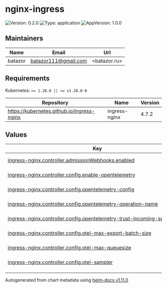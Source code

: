 # nginx-ingress

![Version: 0.2.0](https://img.shields.io/badge/Version-0.2.0-informational?style=flat-square) ![Type: application](https://img.shields.io/badge/Type-application-informational?style=flat-square) ![AppVersion: 1.0.0](https://img.shields.io/badge/AppVersion-1.0.0-informational?style=flat-square)

## Maintainers

| Name | Email | Url |
| ---- | ------ | --- |
| batazor | <batazor111@gmail.com> | <batazor.ru> |

## Requirements

Kubernetes: `>= 1.28.0 || >= v1.28.0-0`

| Repository | Name | Version |
|------------|------|---------|
| https://kubernetes.github.io/ingress-nginx | ingress-nginx | 4.7.2 |

## Values

<table height="400px" >
	<thead>
		<th>Key</th>
		<th>Type</th>
		<th>Default</th>
		<th>Description</th>
	</thead>
	<tbody>
		<tr>
			<td id="ingress-nginx--controller--admissionWebhooks--enabled"><a href="./values.yaml#L87">ingress-nginx.controller.admissionWebhooks.enabled</a></td>
			<td>
bool
</td>
			<td>
				<div style="max-width: 300px;">
<pre lang="json">
false
</pre>
</div>
			</td>
			<td></td>
		</tr>
		<tr>
			<td id="ingress-nginx--controller--config--enable-opentelemetry"><a href="./values.yaml#L43">ingress-nginx.controller.config.enable-opentelemetry</a></td>
			<td>
string
</td>
			<td>
				<div style="max-width: 300px;">
<pre lang="json">
"true"
</pre>
</div>
			</td>
			<td></td>
		</tr>
		<tr>
			<td id="ingress-nginx--controller--config--opentelemetry-config"><a href="./values.yaml#L44">ingress-nginx.controller.config.opentelemetry-config</a></td>
			<td>
string
</td>
			<td>
				<div style="max-width: 300px;">
<pre lang="json">
"/etc/nginx/opentelemetry.toml"
</pre>
</div>
			</td>
			<td></td>
		</tr>
		<tr>
			<td id="ingress-nginx--controller--config--opentelemetry-operation-name"><a href="./values.yaml#L45">ingress-nginx.controller.config.opentelemetry-operation-name</a></td>
			<td>
string
</td>
			<td>
				<div style="max-width: 300px;">
<pre lang="json">
"HTTP $request_method $service_name $uri"
</pre>
</div>
			</td>
			<td></td>
		</tr>
		<tr>
			<td id="ingress-nginx--controller--config--opentelemetry-trust-incoming-span"><a href="./values.yaml#L46">ingress-nginx.controller.config.opentelemetry-trust-incoming-span</a></td>
			<td>
string
</td>
			<td>
				<div style="max-width: 300px;">
<pre lang="json">
"true"
</pre>
</div>
			</td>
			<td></td>
		</tr>
		<tr>
			<td id="ingress-nginx--controller--config--otel-max-export-batch-size"><a href="./values.yaml#L51">ingress-nginx.controller.config.otel-max-export-batch-size</a></td>
			<td>
string
</td>
			<td>
				<div style="max-width: 300px;">
<pre lang="json">
"512"
</pre>
</div>
			</td>
			<td></td>
		</tr>
		<tr>
			<td id="ingress-nginx--controller--config--otel-max-queuesize"><a href="./values.yaml#L49">ingress-nginx.controller.config.otel-max-queuesize</a></td>
			<td>
string
</td>
			<td>
				<div style="max-width: 300px;">
<pre lang="json">
"2048"
</pre>
</div>
			</td>
			<td></td>
		</tr>
		<tr>
			<td id="ingress-nginx--controller--config--otel-sampler"><a href="./values.yaml#L53">ingress-nginx.controller.config.otel-sampler</a></td>
			<td>
string
</td>
			<td>
				<div style="max-width: 300px;">
<pre lang="json">
"AlwaysOn"
</pre>
</div>
			</td>
			<td></td>
		</tr>
		<tr>
			<td id="ingress-nginx--controller--config--otel-sampler-parent-based"><a href="./values.yaml#L55">ingress-nginx.controller.config.otel-sampler-parent-based</a></td>
			<td>
string
</td>
			<td>
				<div style="max-width: 300px;">
<pre lang="json">
"true"
</pre>
</div>
			</td>
			<td></td>
		</tr>
		<tr>
			<td id="ingress-nginx--controller--config--otel-sampler-ratio"><a href="./values.yaml#L54">ingress-nginx.controller.config.otel-sampler-ratio</a></td>
			<td>
string
</td>
			<td>
				<div style="max-width: 300px;">
<pre lang="json">
"1.0"
</pre>
</div>
			</td>
			<td></td>
		</tr>
		<tr>
			<td id="ingress-nginx--controller--config--otel-schedule-delay-millis"><a href="./values.yaml#L50">ingress-nginx.controller.config.otel-schedule-delay-millis</a></td>
			<td>
string
</td>
			<td>
				<div style="max-width: 300px;">
<pre lang="json">
"5000"
</pre>
</div>
			</td>
			<td></td>
		</tr>
		<tr>
			<td id="ingress-nginx--controller--config--otel-service-name"><a href="./values.yaml#L52">ingress-nginx.controller.config.otel-service-name</a></td>
			<td>
string
</td>
			<td>
				<div style="max-width: 300px;">
<pre lang="json">
"nginx-ingress"
</pre>
</div>
			</td>
			<td></td>
		</tr>
		<tr>
			<td id="ingress-nginx--controller--config--otlp-collector-host"><a href="./values.yaml#L47">ingress-nginx.controller.config.otlp-collector-host</a></td>
			<td>
string
</td>
			<td>
				<div style="max-width: 300px;">
<pre lang="json">
"grafana-tempo.grafana"
</pre>
</div>
			</td>
			<td></td>
		</tr>
		<tr>
			<td id="ingress-nginx--controller--config--otlp-collector-port"><a href="./values.yaml#L48">ingress-nginx.controller.config.otlp-collector-port</a></td>
			<td>
string
</td>
			<td>
				<div style="max-width: 300px;">
<pre lang="json">
"4317"
</pre>
</div>
			</td>
			<td></td>
		</tr>
		<tr>
			<td id="ingress-nginx--controller--config--server-snippet"><a href="./values.yaml#L56">ingress-nginx.controller.config.server-snippet</a></td>
			<td>
string
</td>
			<td>
				<div style="max-width: 300px;">
<pre lang="json">
"opentelemetry_attribute \"ingress.namespace\" \"$namespace\";\nopentelemetry_attribute \"ingress.service_name\" \"$service_name\";\nopentelemetry_attribute \"ingress.name\" \"$ingress_name\";\nopentelemetry_attribute \"ingress.upstream\" \"$proxy_upstream_name\";\n"
</pre>
</div>
			</td>
			<td></td>
		</tr>
		<tr>
			<td id="ingress-nginx--controller--extraEnvs[0]--name"><a href="./values.yaml#L36">ingress-nginx.controller.extraEnvs[0].name</a></td>
			<td>
string
</td>
			<td>
				<div style="max-width: 300px;">
<pre lang="json">
"NODE_IP"
</pre>
</div>
			</td>
			<td></td>
		</tr>
		<tr>
			<td id="ingress-nginx--controller--extraEnvs[0]--valueFrom--fieldRef--fieldPath"><a href="./values.yaml#L39">ingress-nginx.controller.extraEnvs[0].valueFrom.fieldRef.fieldPath</a></td>
			<td>
string
</td>
			<td>
				<div style="max-width: 300px;">
<pre lang="json">
"status.hostIP"
</pre>
</div>
			</td>
			<td></td>
		</tr>
		<tr>
			<td id="ingress-nginx--controller--hostNetwork"><a href="./values.yaml#L65">ingress-nginx.controller.hostNetwork</a></td>
			<td>
bool
</td>
			<td>
				<div style="max-width: 300px;">
<pre lang="json">
false
</pre>
</div>
			</td>
			<td></td>
		</tr>
		<tr>
			<td id="ingress-nginx--controller--ingressClassResource--default"><a href="./values.yaml#L71">ingress-nginx.controller.ingressClassResource.default</a></td>
			<td>
bool
</td>
			<td>
				<div style="max-width: 300px;">
<pre lang="json">
true
</pre>
</div>
			</td>
			<td></td>
		</tr>
		<tr>
			<td id="ingress-nginx--controller--kind"><a href="./values.yaml#L75">ingress-nginx.controller.kind</a></td>
			<td>
string
</td>
			<td>
				<div style="max-width: 300px;">
<pre lang="json">
"Deployment"
</pre>
</div>
			</td>
			<td></td>
		</tr>
		<tr>
			<td id="ingress-nginx--controller--metrics--enabled"><a href="./values.yaml#L91">ingress-nginx.controller.metrics.enabled</a></td>
			<td>
bool
</td>
			<td>
				<div style="max-width: 300px;">
<pre lang="json">
true
</pre>
</div>
			</td>
			<td></td>
		</tr>
		<tr>
			<td id="ingress-nginx--controller--metrics--prometheusRule--additionalLabels--app"><a href="./values.yaml#L104">ingress-nginx.controller.metrics.prometheusRule.additionalLabels.app</a></td>
			<td>
string
</td>
			<td>
				<div style="max-width: 300px;">
<pre lang="json">
"kube-prometheus-stack"
</pre>
</div>
			</td>
			<td></td>
		</tr>
		<tr>
			<td id="ingress-nginx--controller--metrics--prometheusRule--additionalLabels--release"><a href="./values.yaml#L105">ingress-nginx.controller.metrics.prometheusRule.additionalLabels.release</a></td>
			<td>
string
</td>
			<td>
				<div style="max-width: 300px;">
<pre lang="json">
"prometheus-operator"
</pre>
</div>
			</td>
			<td></td>
		</tr>
		<tr>
			<td id="ingress-nginx--controller--metrics--prometheusRule--enabled"><a href="./values.yaml#L102">ingress-nginx.controller.metrics.prometheusRule.enabled</a></td>
			<td>
bool
</td>
			<td>
				<div style="max-width: 300px;">
<pre lang="json">
true
</pre>
</div>
			</td>
			<td></td>
		</tr>
		<tr>
			<td id="ingress-nginx--controller--metrics--prometheusRule--rules[0]--alert"><a href="./values.yaml#L108">ingress-nginx.controller.metrics.prometheusRule.rules[0].alert</a></td>
			<td>
string
</td>
			<td>
				<div style="max-width: 300px;">
<pre lang="json">
"NGINXConfigFailed"
</pre>
</div>
			</td>
			<td></td>
		</tr>
		<tr>
			<td id="ingress-nginx--controller--metrics--prometheusRule--rules[0]--annotations--description"><a href="./values.yaml#L114">ingress-nginx.controller.metrics.prometheusRule.rules[0].annotations.description</a></td>
			<td>
string
</td>
			<td>
				<div style="max-width: 300px;">
<pre lang="json">
"bad ingress config - nginx config test failed"
</pre>
</div>
			</td>
			<td></td>
		</tr>
		<tr>
			<td id="ingress-nginx--controller--metrics--prometheusRule--rules[0]--annotations--summary"><a href="./values.yaml#L115">ingress-nginx.controller.metrics.prometheusRule.rules[0].annotations.summary</a></td>
			<td>
string
</td>
			<td>
				<div style="max-width: 300px;">
<pre lang="json">
"uninstall the latest ingress changes to allow config reloads to resume"
</pre>
</div>
			</td>
			<td></td>
		</tr>
		<tr>
			<td id="ingress-nginx--controller--metrics--prometheusRule--rules[0]--expr"><a href="./values.yaml#L109">ingress-nginx.controller.metrics.prometheusRule.rules[0].expr</a></td>
			<td>
string
</td>
			<td>
				<div style="max-width: 300px;">
<pre lang="json">
"count(nginx_ingress_controller_config_last_reload_successful == 0) \u003e 0"
</pre>
</div>
			</td>
			<td></td>
		</tr>
		<tr>
			<td id="ingress-nginx--controller--metrics--prometheusRule--rules[0]--for"><a href="./values.yaml#L110">ingress-nginx.controller.metrics.prometheusRule.rules[0].for</a></td>
			<td>
string
</td>
			<td>
				<div style="max-width: 300px;">
<pre lang="json">
"1s"
</pre>
</div>
			</td>
			<td></td>
		</tr>
		<tr>
			<td id="ingress-nginx--controller--metrics--prometheusRule--rules[0]--labels--severity"><a href="./values.yaml#L112">ingress-nginx.controller.metrics.prometheusRule.rules[0].labels.severity</a></td>
			<td>
string
</td>
			<td>
				<div style="max-width: 300px;">
<pre lang="json">
"critical"
</pre>
</div>
			</td>
			<td></td>
		</tr>
		<tr>
			<td id="ingress-nginx--controller--metrics--prometheusRule--rules[1]--alert"><a href="./values.yaml#L116">ingress-nginx.controller.metrics.prometheusRule.rules[1].alert</a></td>
			<td>
string
</td>
			<td>
				<div style="max-width: 300px;">
<pre lang="json">
"NGINXCertificateExpiry"
</pre>
</div>
			</td>
			<td></td>
		</tr>
		<tr>
			<td id="ingress-nginx--controller--metrics--prometheusRule--rules[1]--annotations--description"><a href="./values.yaml#L122">ingress-nginx.controller.metrics.prometheusRule.rules[1].annotations.description</a></td>
			<td>
string
</td>
			<td>
				<div style="max-width: 300px;">
<pre lang="json">
"ssl certificate(s) will expire in less then a week"
</pre>
</div>
			</td>
			<td></td>
		</tr>
		<tr>
			<td id="ingress-nginx--controller--metrics--prometheusRule--rules[1]--annotations--summary"><a href="./values.yaml#L123">ingress-nginx.controller.metrics.prometheusRule.rules[1].annotations.summary</a></td>
			<td>
string
</td>
			<td>
				<div style="max-width: 300px;">
<pre lang="json">
"renew expiring certificates to avoid downtime"
</pre>
</div>
			</td>
			<td></td>
		</tr>
		<tr>
			<td id="ingress-nginx--controller--metrics--prometheusRule--rules[1]--expr"><a href="./values.yaml#L117">ingress-nginx.controller.metrics.prometheusRule.rules[1].expr</a></td>
			<td>
string
</td>
			<td>
				<div style="max-width: 300px;">
<pre lang="json">
"(avg(nginx_ingress_controller_ssl_expire_time_seconds) by (host) - time()) \u003c 604800"
</pre>
</div>
			</td>
			<td></td>
		</tr>
		<tr>
			<td id="ingress-nginx--controller--metrics--prometheusRule--rules[1]--for"><a href="./values.yaml#L118">ingress-nginx.controller.metrics.prometheusRule.rules[1].for</a></td>
			<td>
string
</td>
			<td>
				<div style="max-width: 300px;">
<pre lang="json">
"1s"
</pre>
</div>
			</td>
			<td></td>
		</tr>
		<tr>
			<td id="ingress-nginx--controller--metrics--prometheusRule--rules[1]--labels--severity"><a href="./values.yaml#L120">ingress-nginx.controller.metrics.prometheusRule.rules[1].labels.severity</a></td>
			<td>
string
</td>
			<td>
				<div style="max-width: 300px;">
<pre lang="json">
"critical"
</pre>
</div>
			</td>
			<td></td>
		</tr>
		<tr>
			<td id="ingress-nginx--controller--metrics--prometheusRule--rules[2]--alert"><a href="./values.yaml#L124">ingress-nginx.controller.metrics.prometheusRule.rules[2].alert</a></td>
			<td>
string
</td>
			<td>
				<div style="max-width: 300px;">
<pre lang="json">
"NGINXTooMany500s"
</pre>
</div>
			</td>
			<td></td>
		</tr>
		<tr>
			<td id="ingress-nginx--controller--metrics--prometheusRule--rules[2]--annotations--description"><a href="./values.yaml#L130">ingress-nginx.controller.metrics.prometheusRule.rules[2].annotations.description</a></td>
			<td>
string
</td>
			<td>
				<div style="max-width: 300px;">
<pre lang="json">
"Too many 5XXs"
</pre>
</div>
			</td>
			<td></td>
		</tr>
		<tr>
			<td id="ingress-nginx--controller--metrics--prometheusRule--rules[2]--annotations--summary"><a href="./values.yaml#L131">ingress-nginx.controller.metrics.prometheusRule.rules[2].annotations.summary</a></td>
			<td>
string
</td>
			<td>
				<div style="max-width: 300px;">
<pre lang="json">
"More than 5% of all requests returned 5XX, this requires your attention"
</pre>
</div>
			</td>
			<td></td>
		</tr>
		<tr>
			<td id="ingress-nginx--controller--metrics--prometheusRule--rules[2]--expr"><a href="./values.yaml#L125">ingress-nginx.controller.metrics.prometheusRule.rules[2].expr</a></td>
			<td>
string
</td>
			<td>
				<div style="max-width: 300px;">
<pre lang="json">
"100 * ( sum( nginx_ingress_controller_requests{status=~\"5.+\"} ) / sum(nginx_ingress_controller_requests) ) \u003e 5"
</pre>
</div>
			</td>
			<td></td>
		</tr>
		<tr>
			<td id="ingress-nginx--controller--metrics--prometheusRule--rules[2]--for"><a href="./values.yaml#L126">ingress-nginx.controller.metrics.prometheusRule.rules[2].for</a></td>
			<td>
string
</td>
			<td>
				<div style="max-width: 300px;">
<pre lang="json">
"1m"
</pre>
</div>
			</td>
			<td></td>
		</tr>
		<tr>
			<td id="ingress-nginx--controller--metrics--prometheusRule--rules[2]--labels--severity"><a href="./values.yaml#L128">ingress-nginx.controller.metrics.prometheusRule.rules[2].labels.severity</a></td>
			<td>
string
</td>
			<td>
				<div style="max-width: 300px;">
<pre lang="json">
"warning"
</pre>
</div>
			</td>
			<td></td>
		</tr>
		<tr>
			<td id="ingress-nginx--controller--metrics--prometheusRule--rules[3]--alert"><a href="./values.yaml#L132">ingress-nginx.controller.metrics.prometheusRule.rules[3].alert</a></td>
			<td>
string
</td>
			<td>
				<div style="max-width: 300px;">
<pre lang="json">
"NGINXTooMany400s"
</pre>
</div>
			</td>
			<td></td>
		</tr>
		<tr>
			<td id="ingress-nginx--controller--metrics--prometheusRule--rules[3]--annotations--description"><a href="./values.yaml#L138">ingress-nginx.controller.metrics.prometheusRule.rules[3].annotations.description</a></td>
			<td>
string
</td>
			<td>
				<div style="max-width: 300px;">
<pre lang="json">
"Too many 4XXs"
</pre>
</div>
			</td>
			<td></td>
		</tr>
		<tr>
			<td id="ingress-nginx--controller--metrics--prometheusRule--rules[3]--annotations--summary"><a href="./values.yaml#L139">ingress-nginx.controller.metrics.prometheusRule.rules[3].annotations.summary</a></td>
			<td>
string
</td>
			<td>
				<div style="max-width: 300px;">
<pre lang="json">
"More than 5% of all requests returned 4XX, this requires your attention"
</pre>
</div>
			</td>
			<td></td>
		</tr>
		<tr>
			<td id="ingress-nginx--controller--metrics--prometheusRule--rules[3]--expr"><a href="./values.yaml#L133">ingress-nginx.controller.metrics.prometheusRule.rules[3].expr</a></td>
			<td>
string
</td>
			<td>
				<div style="max-width: 300px;">
<pre lang="json">
"100 * ( sum( nginx_ingress_controller_requests{status=~\"4.+\"} ) / sum(nginx_ingress_controller_requests) ) \u003e 5"
</pre>
</div>
			</td>
			<td></td>
		</tr>
		<tr>
			<td id="ingress-nginx--controller--metrics--prometheusRule--rules[3]--for"><a href="./values.yaml#L134">ingress-nginx.controller.metrics.prometheusRule.rules[3].for</a></td>
			<td>
string
</td>
			<td>
				<div style="max-width: 300px;">
<pre lang="json">
"1m"
</pre>
</div>
			</td>
			<td></td>
		</tr>
		<tr>
			<td id="ingress-nginx--controller--metrics--prometheusRule--rules[3]--labels--severity"><a href="./values.yaml#L136">ingress-nginx.controller.metrics.prometheusRule.rules[3].labels.severity</a></td>
			<td>
string
</td>
			<td>
				<div style="max-width: 300px;">
<pre lang="json">
"warning"
</pre>
</div>
			</td>
			<td></td>
		</tr>
		<tr>
			<td id="ingress-nginx--controller--metrics--serviceMonitor--additionalLabels--release"><a href="./values.yaml#L96">ingress-nginx.controller.metrics.serviceMonitor.additionalLabels.release</a></td>
			<td>
string
</td>
			<td>
				<div style="max-width: 300px;">
<pre lang="json">
"prometheus-operator"
</pre>
</div>
			</td>
			<td></td>
		</tr>
		<tr>
			<td id="ingress-nginx--controller--metrics--serviceMonitor--enabled"><a href="./values.yaml#L94">ingress-nginx.controller.metrics.serviceMonitor.enabled</a></td>
			<td>
bool
</td>
			<td>
				<div style="max-width: 300px;">
<pre lang="json">
true
</pre>
</div>
			</td>
			<td></td>
		</tr>
		<tr>
			<td id="ingress-nginx--controller--metrics--serviceMonitor--namespaceSelector--matchNames[0]"><a href="./values.yaml#L99">ingress-nginx.controller.metrics.serviceMonitor.namespaceSelector.matchNames[0]</a></td>
			<td>
string
</td>
			<td>
				<div style="max-width: 300px;">
<pre lang="json">
"nginx-ingress"
</pre>
</div>
			</td>
			<td></td>
		</tr>
		<tr>
			<td id="ingress-nginx--controller--nodeSelector--"kubernetes--io/hostname""><a href="./values.yaml#L25">ingress-nginx.controller.nodeSelector."kubernetes.io/hostname"</a></td>
			<td>
string
</td>
			<td>
				<div style="max-width: 300px;">
<pre lang="json">
"node1"
</pre>
</div>
			</td>
			<td></td>
		</tr>
		<tr>
			<td id="ingress-nginx--controller--opentelemetry--enabled"><a href="./values.yaml#L68">ingress-nginx.controller.opentelemetry.enabled</a></td>
			<td>
bool
</td>
			<td>
				<div style="max-width: 300px;">
<pre lang="json">
true
</pre>
</div>
			</td>
			<td></td>
		</tr>
		<tr>
			<td id="ingress-nginx--controller--podSecurityContext--fsGroup"><a href="./values.yaml#L78">ingress-nginx.controller.podSecurityContext.fsGroup</a></td>
			<td>
int
</td>
			<td>
				<div style="max-width: 300px;">
<pre lang="json">
1001
</pre>
</div>
			</td>
			<td></td>
		</tr>
		<tr>
			<td id="ingress-nginx--controller--resources--requests--cpu"><a href="./values.yaml#L32">ingress-nginx.controller.resources.requests.cpu</a></td>
			<td>
string
</td>
			<td>
				<div style="max-width: 300px;">
<pre lang="json">
"100m"
</pre>
</div>
			</td>
			<td></td>
		</tr>
		<tr>
			<td id="ingress-nginx--controller--resources--requests--memory"><a href="./values.yaml#L33">ingress-nginx.controller.resources.requests.memory</a></td>
			<td>
string
</td>
			<td>
				<div style="max-width: 300px;">
<pre lang="json">
"90Mi"
</pre>
</div>
			</td>
			<td></td>
		</tr>
		<tr>
			<td id="ingress-nginx--controller--service--nodePorts--http"><a href="./values.yaml#L83">ingress-nginx.controller.service.nodePorts.http</a></td>
			<td>
int
</td>
			<td>
				<div style="max-width: 300px;">
<pre lang="json">
80
</pre>
</div>
			</td>
			<td></td>
		</tr>
		<tr>
			<td id="ingress-nginx--controller--service--nodePorts--https"><a href="./values.yaml#L84">ingress-nginx.controller.service.nodePorts.https</a></td>
			<td>
int
</td>
			<td>
				<div style="max-width: 300px;">
<pre lang="json">
443
</pre>
</div>
			</td>
			<td></td>
		</tr>
		<tr>
			<td id="ingress-nginx--controller--service--type"><a href="./values.yaml#L81">ingress-nginx.controller.service.type</a></td>
			<td>
string
</td>
			<td>
				<div style="max-width: 300px;">
<pre lang="json">
"NodePort"
</pre>
</div>
			</td>
			<td></td>
		</tr>
		<tr>
			<td id="ingress-nginx--defaultBackend--enabled"><a href="./values.yaml#L10">ingress-nginx.defaultBackend.enabled</a></td>
			<td>
bool
</td>
			<td>
				<div style="max-width: 300px;">
<pre lang="json">
true
</pre>
</div>
			</td>
			<td></td>
		</tr>
		<tr>
			<td id="ingress-nginx--defaultBackend--resources--limits--cpu"><a href="./values.yaml#L14">ingress-nginx.defaultBackend.resources.limits.cpu</a></td>
			<td>
string
</td>
			<td>
				<div style="max-width: 300px;">
<pre lang="json">
"10m"
</pre>
</div>
			</td>
			<td></td>
		</tr>
		<tr>
			<td id="ingress-nginx--defaultBackend--resources--limits--memory"><a href="./values.yaml#L15">ingress-nginx.defaultBackend.resources.limits.memory</a></td>
			<td>
string
</td>
			<td>
				<div style="max-width: 300px;">
<pre lang="json">
"20Mi"
</pre>
</div>
			</td>
			<td></td>
		</tr>
		<tr>
			<td id="ingress-nginx--defaultBackend--resources--requests--cpu"><a href="./values.yaml#L17">ingress-nginx.defaultBackend.resources.requests.cpu</a></td>
			<td>
string
</td>
			<td>
				<div style="max-width: 300px;">
<pre lang="json">
"10m"
</pre>
</div>
			</td>
			<td></td>
		</tr>
		<tr>
			<td id="ingress-nginx--defaultBackend--resources--requests--memory"><a href="./values.yaml#L18">ingress-nginx.defaultBackend.resources.requests.memory</a></td>
			<td>
string
</td>
			<td>
				<div style="max-width: 300px;">
<pre lang="json">
"20Mi"
</pre>
</div>
			</td>
			<td></td>
		</tr>
		<tr>
			<td id="ingress-nginx--enabled"><a href="./values.yaml#L6">ingress-nginx.enabled</a></td>
			<td>
bool
</td>
			<td>
				<div style="max-width: 300px;">
<pre lang="json">
true
</pre>
</div>
			</td>
			<td></td>
		</tr>
	</tbody>
</table>

----------------------------------------------
Autogenerated from chart metadata using [helm-docs v1.11.0](https://github.com/norwoodj/helm-docs/releases/v1.11.0)
